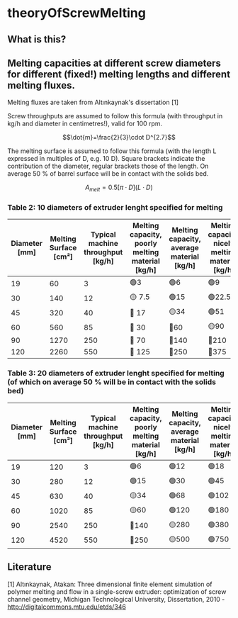# theoryOfScrewMelting

## What is this?

## Melting capacities at different screw diameters for different (fixed!) melting lengths and different melting fluxes.
Melting fluxes are taken from Altınkaynak's dissertation [1]

Screw throughputs are assumed to follow this formula (with throughput in kg/h and diameter in centimetres!), valid for 100 rpm.
```math
\dot{m}=\frac{2}{3}\cdot D^{2.7}
```

The melting surface is assumed to follow this formula (with the length L expressed in multiples of D, e.g. 10 D). Square brackets indicate the contribution of the diameter, regular brackets those of the length.  On average 50 % of barrel surface will be in contact with the solids bed.
```math
A_{melt}=0.5 \left [ \pi\cdot D  \right ]\left (L \cdot D   \right ) 
```

### Table 2: 10 diameters of extruder lenght specified for melting 

| Diameter   [mm] | Melting Surface   [cm²] | Typical machine throughput   [kg/h] | Melting capacity, poorly melting material   [kg/h] | Melting capacity, average material   [kg/h] | Melting capacity, nicely melting material   [kg/h] |
| ----------- | ----------- | ----------- | ----------- | ----------- | ----------- |
| 19 | 60 | 3 | :green_circle:3 | :green_circle:6 | :green_circle:9 |
| 30 | 140 | 12 | :yellow_circle: 7.5 | :green_circle:15 | :green_circle:22.5 |
| 45 | 320 | 40 | :red_circle: 17 | :yellow_circle:34 | :green_circle:51 |
| 60 | 560 | 85 | :red_circle: 30 | :red_circle:60 | :yellow_circle:90 |
| 90 | 1270 | 250 | :red_circle: 70 | :red_circle:140 | :red_circle:210 |
| 120 | 2260 | 550 | :red_circle: 125 | :red_circle:250 | :red_circle:375 |

### Table 3: 20 diameters of extruder lenght specified for melting (of which on average 50 % will be in contact with the solids bed)

| Diameter   [mm] | Melting Surface   [cm²] | Typical machine throughput   [kg/h] | Melting capacity, poorly melting material   [kg/h] | Melting capacity, average material   [kg/h] | Melting capacity, nicely melting material   [kg/h] |
| ----------- | ----------- | ----------- | ----------- | ----------- | ----------- |
| 19 | 120 | 3 | :green_circle:6 | :green_circle:12 |:green_circle:18 |
| 30 | 280 | 12 | :green_circle:15 | :green_circle:30 |:green_circle:45 |
| 45 | 630 | 40 | :yellow_circle:34 | :green_circle:68 |:green_circle:102 |
| 60 | 1020 | 85 | :yellow_circle:60 | :green_circle:120 |:green_circle:180 |
| 90 | 2540 | 250 | :red_circle:140 | :yellow_circle:280 |:green_circle:380 |
| 120 | 4520 | 550 | :red_circle:250 | :yellow_circle:500 |:green_circle:750 |

## Literature
[1]  Altınkaynak, Atakan: Three dimensional finite element simulation of polymer melting and flow in a single-screw extruder: optimization of screw channel geometry, Michigan Technological University, Dissertation, 2010 - http://digitalcommons.mtu.edu/etds/346

 
